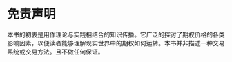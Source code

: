 # 免责声明
本书的初衷是用作理论与实践相结合的知识传播。它广泛的探讨了期权价格的各类影响因素，以便读者能够理解现实世界中的期权如何运转。本书并非描述一种交易系统或交易方法。且不做任何保证。   

